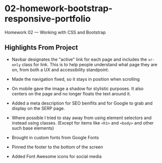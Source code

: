 # 02-homework-bootstrap-responsive-portfolio
Homework 02 — Working with CSS and Bootstrap

## Highlights From Project
* Navbar designates the "active" link for each page and includes the `sr-only` class for link. This is to help people understand what page they are on, from both a UX and accessibility standpoint. 

* Made the navigation fixed, so it stays in position when scrolling

* On mobile gave the image a shadow for stylistic purposes. It also centers on the page and no longer floats the text around it.

* Added a meta description for SEO benifits and for Google to grab and display on the SERP page.

* Where possible I tried to stay away from using element selectors and instead using classes. (Except for items like `<h1>` and `<body>` and other such base elements) 

* Brought in custom fonts from Google Fonts

* Pinned the footer to the bottom of the screen

* Added Font Awesome icons for social media 
